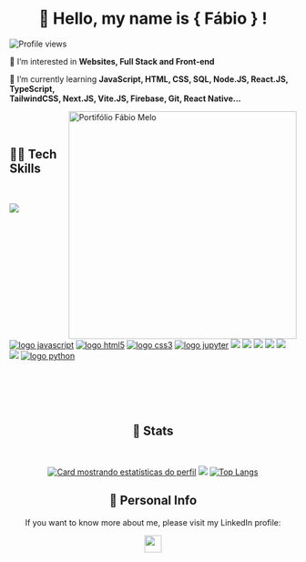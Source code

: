 
<p align="center">
  <h1 align="center">🦄 Hello, my name is <strong>{ Fábio } !</strong> </h1>

  <p align="left"> <img src="https://komarev.com/ghpvc/?username=Fabiomateusmelo&color=yellow" alt="Profile views" /> </p>

 🌈 I’m interested in **Websites, Full Stack and Front-end**

 🔭 I’m currently learning **JavaScript, HTML, CSS, SQL, Node.JS, React.JS, TypeScript,<br>
TailwindCSS, Next.JS, Vite.JS, Firebase, Git, React Native...**

<img src="https://raw.githubusercontent.com/MicaelliMedeiros/micaellimedeiros/master/image/computer-illustration.png" width="400px" align="right" alt="Portifólio Fábio Melo">

</br>
</br>

<h2 align="left"><strong> 🧙‍♂️ Tech Skills </strong></h2>

</br>


[![](https://img.shields.io/badge/React_Native-20232A?style=for-the-badge&logo=react&logoColor=61DAFB)](#)
[![logo javascript](https://img.shields.io/badge/JavaScript-F7DF1E?style=for-the-badge&logo=javascript&logoColor=black)](#)
[![logo html5](https://img.shields.io/badge/HTML-ed5700?style=for-the-badge&logo=html5&logoColor=white)](#)
[![logo css3](https://img.shields.io/badge/CSS-007ACC?&style=for-the-badge&logo=css3&logoColor=white)](#)
[![logo jupyter](https://img.shields.io/badge/Jupyter-ED8B00?style=for-the-badge&logo=jupyter&logoColor=white)](#)
[![](https://img.shields.io/badge/Node.js-43853D?style=for-the-badge&logo=node.js&logoColor=white)](#)
[![](https://img.shields.io/badge/TypeScript-007ACC?style=for-the-badge&logo=typescript&logoColor=white)](#)
[![](https://img.shields.io/badge/Sass-CC6699?style=for-the-badge&logo=sass&logoColor=white)](#)
[![](https://img.shields.io/badge/React-20232A?style=for-the-badge&logo=react&logoColor=61DAFB)](#)
[![](https://img.shields.io/badge/Tailwind_CSS-38B2AC?style=for-the-badge&logo=tailwind-css&logoColor=white)](#)
[![](https://img.shields.io/badge/Firebase-F29D0C?style=for-the-badge&logo=firebase&logoColor=white)](#)
[![logo python](https://img.shields.io/badge/python-02569B?style=for-the-badge&logo=python&logoColor=white)](#)



</br>
</br>
</br>
</br>

<h2 align="center"><strong> 🔮 Stats </strong></h2>

</br>

<div width="100%" align="center">

[![Card mostrando estatísticas do perfil](http://github-profile-summary-cards.vercel.app/api/cards/profile-details?username=Fabiomateusmelo&theme=tokyonight)](#)
![](http://github-profile-summary-cards.vercel.app/api/cards/stats?username=Fabiomateusmelo&theme=tokyonight)
[![Top Langs](https://github-readme-stats.vercel.app/api/top-langs/?username=Fabiomateusmelo&theme=tokyonight&langs_count=6)](https://github.com/anuraghazra/github-readme-stats)
</div>


<h2 align="center"><strong> 🕺 Personal Info </strong></h2>

<p align="center">
  If you want to know more about me, please visit my LinkedIn profile:</p>
  <p align="center">
  <a href="https://br.linkedin.com/in/fabio-mmelo" alt="Gmail"> 
  <img src="https://img.shields.io/badge/linkedin-%230077B5.svg?style=for-the-badge&logo=linkedin&logoColor=white" height="30" align="center"/></a>
</p>  
